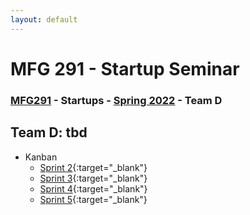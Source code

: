 ```yaml
---
layout: default
---
```


# MFG 291 - Startup Seminar

### [MFG291](../) - Startups - [Spring 2022](../) - Team D

## Team D: tbd

- Kanban
    - [Sprint 2](){:target="_blank"}
    - [Sprint 3](){:target="_blank"}
    - [Sprint 4](){:target="_blank"}
    - [Sprint 5](){:target="_blank"}